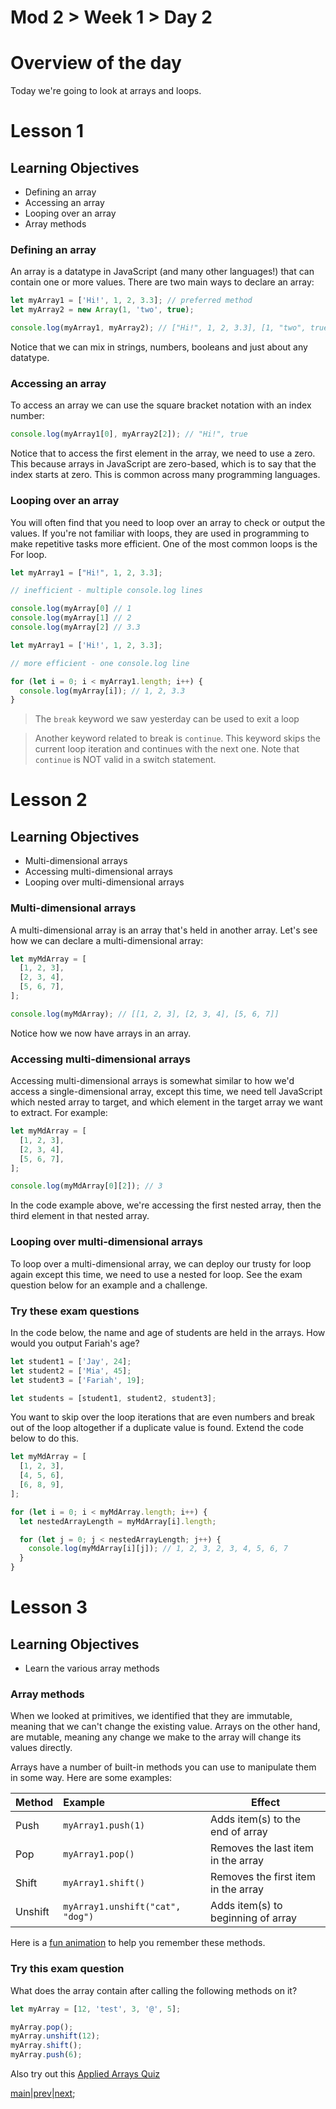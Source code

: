 # Mod 2 > Week 1 > Day 2

# Overview of the day

Today we're going to look at arrays and loops.

# Lesson 1

## Learning Objectives

- Defining an array
- Accessing an array
- Looping over an array
- Array methods

### Defining an array

An array is a datatype in JavaScript (and many other languages!) that can contain one or more values. There are two main ways to declare an array:

```javascript
let myArray1 = ['Hi!', 1, 2, 3.3]; // preferred method
let myArray2 = new Array(1, 'two', true);

console.log(myArray1, myArray2); // ["Hi!", 1, 2, 3.3], [1, "two", true]
```

Notice that we can mix in strings, numbers, booleans and just about any datatype.

### Accessing an array

To access an array we can use the square bracket notation with an index number:

```javascript
console.log(myArray1[0], myArray2[2]); // "Hi!", true
```

Notice that to access the first element in the array, we need to use a zero. This because arrays in JavaScript are zero-based, which is to say that the index starts at zero. This is common across many programming languages.

### Looping over an array

You will often find that you need to loop over an array to check or output the values. If you're not familiar with loops, they are used in programming to make repetitive tasks more efficient. One of the most common loops is the For loop.

```javascript
let myArray1 = ["Hi!", 1, 2, 3.3];

// inefficient - multiple console.log lines

console.log(myArray[0] // 1
console.log(myArray[1] // 2
console.log(myArray[2] // 3.3
```

```javascript
let myArray1 = ['Hi!', 1, 2, 3.3];

// more efficient - one console.log line

for (let i = 0; i < myArray1.length; i++) {
  console.log(myArray[i]); // 1, 2, 3.3
}
```

> The `break` keyword we saw yesterday can be used to exit a loop

> Another keyword related to break is `continue`. This keyword skips the current loop iteration and continues with the next one. Note that `continue` is NOT valid in a switch statement.


# Lesson 2

## Learning Objectives

- Multi-dimensional arrays
- Accessing multi-dimensional arrays
- Looping over multi-dimensional arrays

### Multi-dimensional arrays

A multi-dimensional array is an array that's held in another array. Let's see how we can declare a multi-dimensional array:

```javascript
let myMdArray = [
  [1, 2, 3],
  [2, 3, 4],
  [5, 6, 7],
];

console.log(myMdArray); // [[1, 2, 3], [2, 3, 4], [5, 6, 7]]
```

Notice how we now have arrays in an array.

### Accessing multi-dimensional arrays

Accessing multi-dimensional arrays is somewhat similar to how we'd access a single-dimensional array, except this time, we need tell JavaScript which nested array to target, and which element in the target array we want to extract. For example:

```javascript
let myMdArray = [
  [1, 2, 3],
  [2, 3, 4],
  [5, 6, 7],
];

console.log(myMdArray[0][2]); // 3
```

In the code example above, we're accessing the first nested array, then the third element in that nested array.

### Looping over multi-dimensional arrays

To loop over a multi-dimensional array, we can deploy our trusty for loop again except this time, we need to use a nested for loop. See the exam question below for an example and a challenge.

### Try these exam questions
In the code below, the name and age of students are held in the arrays. How would you output Fariah's age?

```javascript
let student1 = ['Jay', 24];
let student2 = ['Mia', 45];
let student3 = ['Fariah', 19];

let students = [student1, student2, student3];
```

You want to skip over the loop iterations that are even numbers and break out of the loop altogether if a duplicate value is found. Extend the code below to do this.

```javascript
let myMdArray = [
  [1, 2, 3],
  [4, 5, 6],
  [6, 8, 9],
];

for (let i = 0; i < myMdArray.length; i++) {
  let nestedArrayLength = myMdArray[i].length;

  for (let j = 0; j < nestedArrayLength; j++) {
    console.log(myMdArray[i][j]); // 1, 2, 3, 2, 3, 4, 5, 6, 7
  }
}
```

# Lesson 3

## Learning Objectives

- Learn the various array methods

### Array methods

When we looked at primitives, we identified that they are immutable, meaning that we can't change the existing value. Arrays on the other hand, are mutable, meaning any change we make to the array will change its values directly.

Arrays have a number of built-in methods you can use to manipulate them in some way. Here are some examples:

| Method  | Example               | Effect                              |
| :------ | :-------------------- | ----------------------------------- |
| Push    | `myArray1.push(1)`   | Adds item(s) to the end of array       |
| Pop     | `myArray1.pop()`      | Removes the last item in the array  |
| Shift   | `myArray1.shift()`    | Removes the first item in the array |
| Unshift | `myArray1.unshift("cat", "dog")` | Adds item(s) to beginning of array     |

Here is a [fun animation](https://simplestepscode.com/array-push-pop-shift-unshift/) to help you remember these methods.

### Try this exam question

What does the array contain after calling the following methods on it?

```javascript
let myArray = [12, 'test', 3, '@', 5];

myArray.pop();
myArray.unshift(12);
myArray.shift();
myArray.push(6);
```

Also try out this [Applied Arrays Quiz](https://applied.multiverse.io/mod/quiz/view.php?id=9863)


[main](/swe)|[prev](/swe/mod2/wk1/day1.html)|[next](/swe/mod2/wk1/day3.html);
